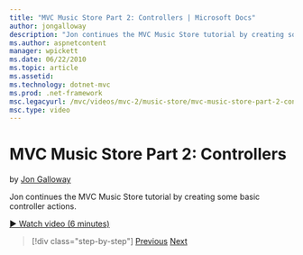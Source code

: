 ```yaml
---
title: "MVC Music Store Part 2: Controllers | Microsoft Docs"
author: jongalloway
description: "Jon continues the MVC Music Store tutorial by creating some basic controller actions."
ms.author: aspnetcontent
manager: wpickett
ms.date: 06/22/2010
ms.topic: article
ms.assetid: 
ms.technology: dotnet-mvc
ms.prod: .net-framework
msc.legacyurl: /mvc/videos/mvc-2/music-store/mvc-music-store-part-2-controllers
msc.type: video
---
```

MVC Music Store Part 2: Controllers
====================
by [Jon Galloway](https://github.com/jongalloway)

Jon continues the MVC Music Store tutorial by creating some basic controller actions.

[&#9654; Watch video (6 minutes)](https://channel9.msdn.com/Blogs/ASP-NET-Site-Videos/mvc-music-store-part-2-controllers)

>[!div class="step-by-step"]
[Previous](mvc-music-store-part-1-intro-tools-and-project-structure.md)
[Next](mvc-music-store-part-3-views-and-viewmodels.md)